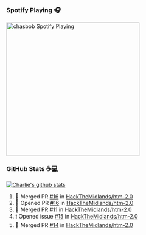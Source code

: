 ### Spotify Playing 🎧

[<img src="https://novatorem.chasbob.vercel.app/api/spotify" alt="chasbob Spotify Playing" width="350" />](https://open.spotify.com/user/charlie2026)

### GitHub Stats :coffee::computer:

[![Charlie's github stats](https://github-readme-stats-six-tau.vercel.app/api?username=chasbob)](https://github.com/anuraghazra/github-readme-stats)

<!--START_SECTION:activity-->
1. 🎉 Merged PR [#16](https://github.com/HackTheMidlands/htm-2.0/pull/16) in [HackTheMidlands/htm-2.0](https://github.com/HackTheMidlands/htm-2.0)
2. 💪 Opened PR [#16](https://github.com/HackTheMidlands/htm-2.0/pull/16) in [HackTheMidlands/htm-2.0](https://github.com/HackTheMidlands/htm-2.0)
3. 🎉 Merged PR [#11](https://github.com/HackTheMidlands/htm-2.0/pull/11) in [HackTheMidlands/htm-2.0](https://github.com/HackTheMidlands/htm-2.0)
4. ❗️ Opened issue [#15](https://github.com/HackTheMidlands/htm-2.0/issues/15) in [HackTheMidlands/htm-2.0](https://github.com/HackTheMidlands/htm-2.0)
5. 🎉 Merged PR [#14](https://github.com/HackTheMidlands/htm-2.0/pull/14) in [HackTheMidlands/htm-2.0](https://github.com/HackTheMidlands/htm-2.0)
<!--END_SECTION:activity-->

